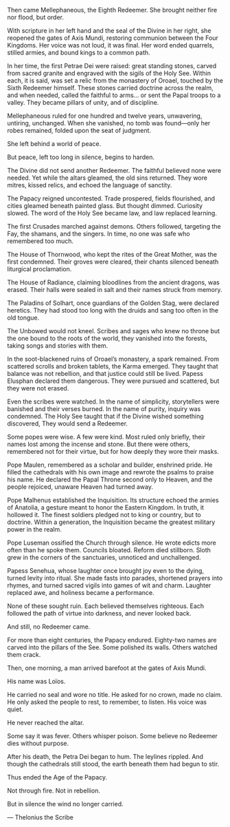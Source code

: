 Then came Mellephaneous, the Eighth Redeemer. She brought neither fire nor flood, but order.

With scripture in her left hand and the seal of the Divine in her right, she reopened the gates of Axis Mundi, restoring communion between the Four Kingdoms. Her voice was not loud, it was final. Her word ended quarrels, stilled armies, and bound kings to a common path.

In her time, the first Petrae Dei were raised: great standing stones, carved from sacred granite and engraved with the sigils of the Holy See. Within each, it is said, was set a relic from the monastery of Oroael, touched by the Sixth Redeemer himself. These stones carried doctrine across the realm, and when needed, called the faithful to arms… or sent the Papal troops to a valley. They became pillars of unity, and of discipline.

Mellephaneous ruled for one hundred and twelve years, unwavering, untiring, unchanged. When she vanished, no tomb was found—only her robes remained, folded upon the seat of judgment.

She left behind a world of peace.

But peace, left too long in silence, begins to harden.

The Divine did not send another Redeemer. The faithful believed none were needed. Yet while the altars gleamed, the old sins returned. They wore mitres, kissed relics, and echoed the language of sanctity.

The Papacy reigned uncontested. Trade prospered, fields flourished, and cities gleamed beneath painted glass. But thought dimmed. Curiosity slowed. The word of the Holy See became law, and law replaced learning.

The first Crusades marched against demons. Others followed, targeting the Fay, the shamans, and the singers. In time, no one was safe who remembered too much.

The House of Thornwood, who kept the rites of the Great Mother, was the first condemned. Their groves were cleared, their chants silenced beneath liturgical proclamation.

The House of Radiance, claiming bloodlines from the ancient dragons, was erased. Their halls were sealed in salt and their names struck from memory.

The Paladins of Solhart, once guardians of the Golden Stag, were declared heretics. They had stood too long with the druids and sang too often in the old tongue.

The Unbowed would not kneel. Scribes and sages who knew no throne but the one bound to the roots of the world, they vanished into the forests, taking songs and stories with them.

In the soot-blackened ruins of Oroael’s monastery, a spark remained. From scattered scrolls and broken tablets, the Karma emerged. They taught that balance was not rebellion, and that justice could still be lived. Papess Elusphan declared them dangerous. They were pursued and scattered, but they were not erased.

Even the scribes were watched. In the name of simplicity, storytellers were banished and their verses burned. In the name of purity, inquiry was condemned. The Holy See taught that if the Divine wished something discovered, They would send a Redeemer.

Some popes were wise. A few were kind. Most ruled only briefly, their names lost among the incense and stone. But there were others, remembered not for their virtue, but for how deeply they wore their masks.

Pope Maulen, remembered as a scholar and builder, enshrined pride. He filled the cathedrals with his own image and rewrote the psalms to praise his name. He declared the Papal Throne second only to Heaven, and the people rejoiced, unaware Heaven had turned away.

Pope Malhenus established the Inquisition. Its structure echoed the armies of Anatolia, a gesture meant to honor the Eastern Kingdom. In truth, it hollowed it. The finest soldiers pledged not to king or country, but to doctrine. Within a generation, the Inquisition became the greatest military power in the realm.

Pope Luseman ossified the Church through silence. He wrote edicts more often than he spoke them. Councils bloated. Reform died stillborn. Sloth grew in the corners of the sanctuaries, unnoticed and unchallenged.

Papess Senehua, whose laughter once brought joy even to the dying, turned levity into ritual. She made fasts into parades, shortened prayers into rhymes, and turned sacred vigils into games of wit and charm. Laughter replaced awe, and holiness became a performance.

None of these sought ruin. Each believed themselves righteous. Each followed the path of virtue into darkness, and never looked back.

And still, no Redeemer came.

For more than eight centuries, the Papacy endured. Eighty-two names are carved into the pillars of the See. Some polished its walls. Others watched them crack.

Then, one morning, a man arrived barefoot at the gates of Axis Mundi.

His name was Loïos.

He carried no seal and wore no title. He asked for no crown, made no claim. He only asked the people to rest, to remember, to listen. His voice was quiet.

He never reached the altar.

Some say it was fever. Others whisper poison. Some believe no Redeemer dies without purpose.

After his death, the Petra Dei began to hum. The leylines rippled. And though the cathedrals still stood, the earth beneath them had begun to stir.

Thus ended the Age of the Papacy. 

Not through fire. Not in rebellion. 

But in silence the wind no longer carried.

 — Thelonius the Scribe